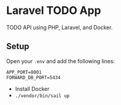 # Laravel TODO App

TODO API using PHP, Laravel, and Docker.

## Setup

Open your `.env` and add the following lines:

```
APP_PORT=8001
FORWARD_DB_PORT=5434
```

- Install Docker
- `./vendor/bin/sail up`